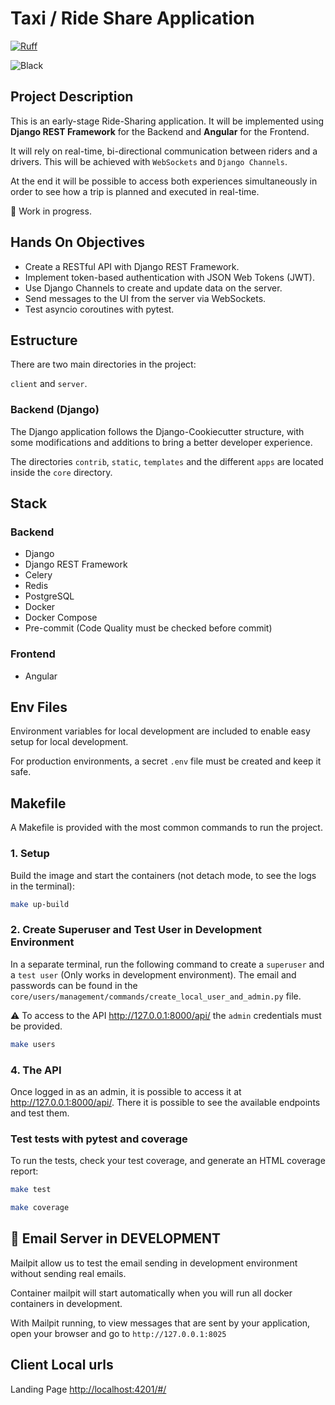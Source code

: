 # Taxi / Ride Share Application

[![Ruff](https://img.shields.io/endpoint?url=https://raw.githubusercontent.com/astral-sh/ruff/main/assets/badge/v2.json)](https://github.com/astral-sh/ruff)

![Black](https://img.shields.io/badge/code%20style-black-000000.svg)

## Project Description

This is an early-stage Ride-Sharing application. It will be implemented using **Django REST Framework** for the Backend and **Angular** for the Frontend.

It will rely on real-time, bi-directional communication between riders and a drivers. This will be achieved with `WebSockets` and `Django Channels`.

At the end it will be possible to access both experiences simultaneously in order to see how a trip is planned and executed in real-time.

🚧 Work in progress.

## Hands On Objectives

- Create a RESTful API with Django REST Framework.
- Implement token-based authentication with JSON Web Tokens (JWT).
- Use Django Channels to create and update data on the server.
- Send messages to the UI from the server via WebSockets.
- Test asyncio coroutines with pytest.

## Estructure

There are two main directories in the project:

`client` and `server`.

### Backend (Django)

The Django application follows the Django-Cookiecutter structure, with some modifications and additions to bring a better developer experience.

The directories `contrib`, `static`, `templates` and the different `apps` are located inside the `core` directory.

## Stack

### Backend

- Django
- Django REST Framework
- Celery
- Redis
- PostgreSQL
- Docker
- Docker Compose
- Pre-commit (Code Quality must be checked before commit)

### Frontend

- Angular

## Env Files

Environment variables for local development are included to enable easy setup for local development.

For production environments, a secret `.env` file must be created and keep it safe.

## Makefile

A Makefile is provided with the most common commands to run the project.

### 1. Setup

Build the image and start the containers (not detach mode, to see the logs in the terminal):

```bash
make up-build
```

### 2. Create Superuser and Test User in Development Environment

In a separate terminal, run the following command to create a `superuser` and a `test user` (Only works in development environment). The email and passwords can be found in the `core/users/management/commands/create_local_user_and_admin.py` file.

⚠️ To access to the API <http://127.0.0.1:8000/api/> the `admin` credentials must be provided.

```bash
make users
```

### 4. The API

Once logged in as an admin, it is possible to access it at <http://127.0.0.1:8000/api/>.
There it is possible to see the available endpoints and test them.

### Test tests with pytest and coverage

To run the tests, check your test coverage, and generate an HTML coverage report:

```bash
make test
```

```bash
make coverage
```

## 📧 Email Server in DEVELOPMENT

Mailpit allow us to test the email sending in development environment without sending real emails.

Container mailpit will start automatically when you will run all docker containers in development.

With Mailpit running, to view messages that are sent by your application, open your browser and go to `http://127.0.0.1:8025`

## Client Local urls

Landing Page <http://localhost:4201/#/>
